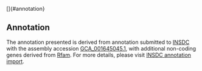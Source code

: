 []{#annotation}

Annotation
----------

The annotation presented is derived from annotation submitted to
[INSDC](http://www.insdc.org) with the assembly accession
[GCA\_001645045.1](http://www.ebi.ac.uk/ena/data/view/GCA_001645045.1),
with additional non-coding genes derived from
[Rfam](http://rfam.xfam.org/). For more details, please visit [INSDC
annotation
import](http://ensemblgenomes.org/info/data/insdc_annotation).
